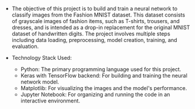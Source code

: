 - The objective of this project is to build and train a neural network to classify images from the Fashion MNIST dataset. This dataset consists of grayscale images of fashion items, such as T-shirts, trousers, and dresses, and is intended as a drop-in replacement for the original MNIST dataset of handwritten digits. The project involves multiple steps including data loading, preprocessing, model creation, training, and evaluation.

- Technology Stack Used:

    - Python: The primary programming language used for this project.
    - Keras with TensorFlow backend: For building and training the neural network model.
    - Matplotlib: For visualizing the images and the model's performance.
    - Jupyter Notebook: For organizing and running the code in an interactive environment.
